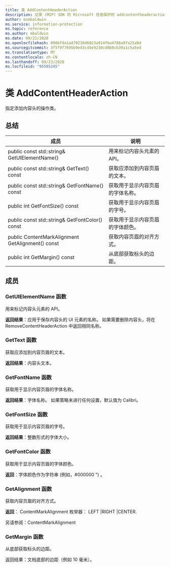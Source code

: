 ```yaml
---
title: 类 AddContentHeaderAction
description: 记录 (MIP) SDK 的 Microsoft 信息保护的 addcontentheaderaction：：未定义的类。
author: msmbaldwin
ms.service: information-protection
ms.topic: reference
ms.author: mbaldwin
ms.date: 09/21/2020
ms.openlocfilehash: 090bf4e1ad70238d6023a914fba4786a97a25a0d
ms.sourcegitcommit: 3f5f9f7695b9ed3c45e9230cd8b8cb39a1c5a5ed
ms.translationtype: MT
ms.contentlocale: zh-CN
ms.lasthandoff: 09/23/2020
ms.locfileid: "95565245"
---
```

# <a name="class-addcontentheaderaction"></a>类 AddContentHeaderAction 
指定添加内容头的操作类。
  
## <a name="summary"></a>总结
 成员                        | 说明                                
--------------------------------|---------------------------------------------
public const std::string& GetUIElementName()  |  用来标记内容头元素的 API。
public const std::string& GetText() const  |  获取应添加到内容页眉的文本。
public const std::string& GetFontName() const  |  获取用于显示内容页眉的字体名称。
public int GetFontSize() const  |  获取用于显示内容页眉的字号。
public const std::string& GetFontColor() const  |  获取用于显示内容页眉的字体颜色。
public ContentMarkAlignment GetAlignment() const  |  获取内容页眉的对齐方式。
public int GetMargin() const  |  从底部获取标头的边距。
  
## <a name="members"></a>成员
  
### <a name="getuielementname-function"></a>GetUIElementName 函数
用来标记内容头元素的 API。

  
**返回结果**：应用于保存内容头的 UI 元素的名称。 如果需要删除内容头，将在 RemoveContentHeaderAction 中返回相同名称。
  
### <a name="gettext-function"></a>GetText 函数
获取应添加到内容页眉的文本。

  
**返回结果**：内容头文本。
  
### <a name="getfontname-function"></a>GetFontName 函数
获取用于显示内容页眉的字体名称。

  
**返回结果**：字体名称。 如果策略未进行任何设置，默认值为 Calibri。
  
### <a name="getfontsize-function"></a>GetFontSize 函数
获取用于显示内容页眉的字号。

  
**返回结果**：整数形式的字体大小。
  
### <a name="getfontcolor-function"></a>GetFontColor 函数
获取用于显示内容页眉的字体颜色。

  
**返回**：字体颜色作为字符串 (例如，#000000 ") 。
  
### <a name="getalignment-function"></a>GetAlignment 函数
获取内容页眉的对齐方式。

  
**返回**： ContentMarkAlignment 枚举器： LEFT |RIGHT |CENTER. 
  
另请参阅：ContentMarkAlignment
  
### <a name="getmargin-function"></a>GetMargin 函数
从底部获取标头的边距。

  
返回结果：文档底部的边距（例如 10 毫米）。